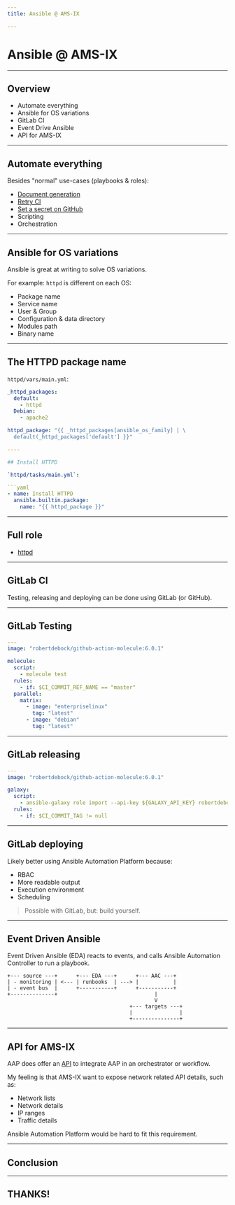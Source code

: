 ```yaml
---
title: Ansible @ AMS-IX

---
```


# Ansible @ AMS-IX

---

## Overview

- Automate everything
- Ansible for OS variations
- GitLab CI
- Event Drive Ansible
- API for AMS-IX

---

## Automate everything

Besides "normal" use-cases (playbooks & roles):

- [Document generation](https://github.com/robertdebock/ansible-generator)
- [Retry CI](https://github.com/robertdebock/ci-retry)
- [Set a secret on GitHub](file:///Users/robertdb/Documents/github.com/robertdebock/github-set-secret)
- Scripting
- Orchestration

---

## Ansible for OS variations

Ansible is great at writing to solve OS variations.

For example: `httpd` is different on each OS:

- Package name
- Service name
- User & Group
- Configuration & data directory
- Modules path
- Binary name

----

## The HTTPD package name

`httpd/vars/main.yml`:

```yaml
_httpd_packages:
  default:
    - httpd
  Debian:
    - apache2

httpd_package: "{{ _httpd_packages[ansible_os_family] | \
  default(_httpd_packages['default'] }}"

----

## Install HTTPD

`httpd/tasks/main.yml`:

```yaml
- name: Install HTTPD
  ansible.builtin.package:
    name: "{{ httpd_package }}"
```

----

## Full role

- [httpd](https://github.com/robertdebock/ansible-role-httpd)

---

## GitLab CI

Testing, releasing and deploying can be done using GitLab (or GitHub).

----

## GitLab Testing

```yaml
---
image: "robertdebock/github-action-molecule:6.0.1"

molecule:
  script:
    - molecule test
  rules:
    - if: $CI_COMMIT_REF_NAME == "master"
  parallel:
    matrix:
      - image: "enterpriselinux"
        tag: "latest"
      - image: "debian"
        tag: "latest"
```

----

## GitLab releasing

```yaml
---
image: "robertdebock/github-action-molecule:6.0.1"

galaxy:
  script:
    - ansible-galaxy role import --api-key ${GALAXY_API_KEY} robertdebock ${CI_PROJECT_NAME}
  rules:
    - if: $CI_COMMIT_TAG != null
```

----

## GitLab deploying

Likely better using Ansible Automation Platform because:

- RBAC
- More readable output
- Execution environment
- Scheduling

> Possible with GitLab, but: build yourself.

---

## Event Driven Ansible

Event Driven Ansible (EDA) reacts to events, and calls Ansible Automation Controller to run a playbook.

```text
+--- source ---+      +--- EDA ---+      +--- AAC ---+
| - monitoring | <--- | runbooks  | ---> |           |
| - event bus  |      +-----------+      +-----------+
+--------------+                               |
                                               V
                                       +--- targets ---+
                                       |               |
                                       +---------------+
```

---

## API for AMS-IX

AAP does offer an [API](https://docs.ansible.com/automation-controller/latest/html/controllerapi/api_ref.html#) to integrate AAP in an orchestrator or workflow.

My feeling is that AMS-IX want to expose network related API details, such as:

- Network lists
- Network details
- IP ranges
- Traffic details

Ansible Automation Platform would be hard to fit this requirement.

---

## Conclusion

---

## THANKS!
